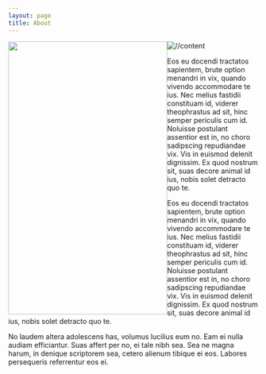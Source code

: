 ```yaml
---
layout: page
title: About
---
```


<img src="{{ site.url }}/assets/img/3151 2.png" Hspace="0" Vspace="0" height="550px" width="320px" align="left">

<span>
//content
<img src="i{{ site.url }}/assets/img/3151 2.png" style="float:left">
</span>


Eos eu docendi tractatos sapientem, brute option menandri in vix, quando vivendo accommodare te ius. Nec melius fastidii constituam id, viderer theophrastus ad sit, hinc semper periculis cum id. Noluisse postulant assentior est in, no choro sadipscing repudiandae vix. Vis in euismod delenit dignissim. Ex quod nostrum sit, suas decore animal id ius, nobis solet detracto quo te.

Eos eu docendi tractatos sapientem, brute option menandri in vix, quando vivendo accommodare te ius. Nec melius fastidii constituam id, viderer theophrastus ad sit, hinc semper periculis cum id. Noluisse postulant assentior est in, no choro sadipscing repudiandae vix. Vis in euismod delenit dignissim. Ex quod nostrum sit, suas decore animal id ius, nobis solet detracto quo te.

No laudem altera adolescens has, volumus lucilius eum no. Eam ei nulla audiam efficiantur. Suas affert per no, ei tale nibh sea. Sea ne magna harum, in denique scriptorem sea, cetero alienum tibique ei eos. Labores persequeris referrentur eos ei.




<!---

<div style="text-align:center"><img src ="{{ site.url }}/assets/img/bnw.png" height="400px" width="270px"></div>

-->
